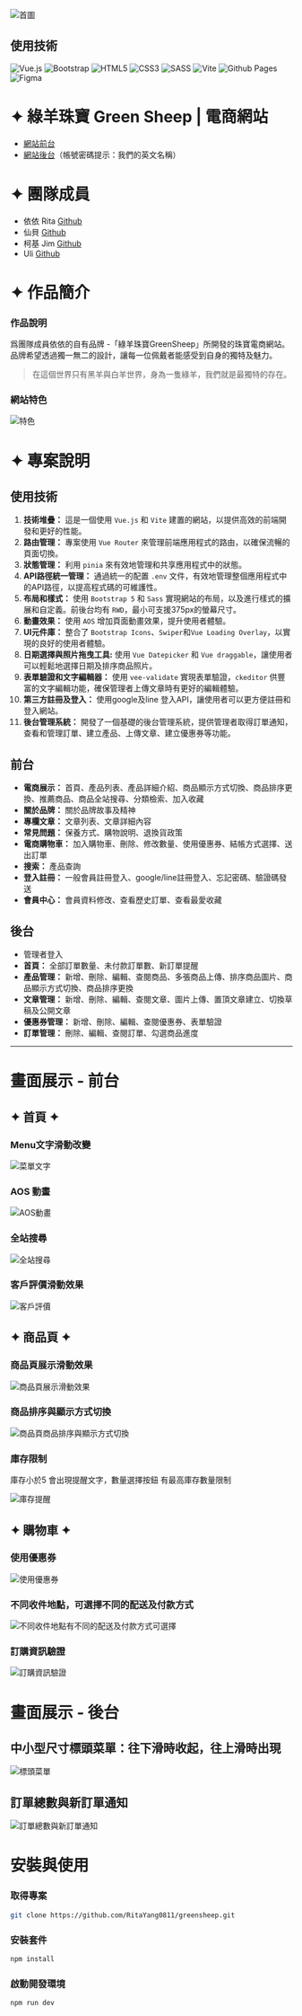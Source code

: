 ![首圖](https://storage.googleapis.com/vue-course-api.appspot.com/greensheep/1710235284309.png?GoogleAccessId=firebase-adminsdk-zzty7%40vue-course-api.iam.gserviceaccount.com&Expires=1742169600&Signature=RG%2FF33F203VF2uaY%2BmKsxJAelZc%2FKJFXSb6yRpaWwsYiWFiUMzqLW1dflXfu5W3XVFHCbjWiEn1RnxV7pI905QkoNZCdUCjlwFCAYZ1aXxczqFiohzcSygBGC84x6zkciuRe3HQ3ZS%2Ff%2FRBTEYkc7ycWNUG1ipyhSjIF4D9OwCC8VK2Orq0n%2FpjjdmP3zhOwkngJWcwnlt%2FbfHQgcNgm9JyaQy1jzaDkoX4WQm7zEDhOrfv7UCg0Xg8id9IACcANxk8SBeiYFpdooGxrOnEOi60E2EeQ1esQg81hsEbiMFbvGeRUVIuuW6tl%2FLclhXlGs%2BDOs4mNseDGXHEpCN8Tow%3D%3D)

## 使用技術

![Vue.js](https://img.shields.io/badge/vuejs-%2335495e.svg?style=for-the-badge&logo=vuedotjs&logoColor=%234FC08D)
![Bootstrap](https://img.shields.io/badge/bootstrap-%238511FA.svg?style=for-the-badge&logo=bootstrap&logoColor=white)
![HTML5](https://img.shields.io/badge/html5-%23E34F26.svg?style=for-the-badge&logo=html5&logoColor=white)
![CSS3](https://img.shields.io/badge/css3-%231572B6.svg?style=for-the-badge&logo=css3&logoColor=white)
![SASS](https://img.shields.io/badge/SASS-hotpink.svg?style=for-the-badge&logo=SASS&logoColor=white)
![Vite](https://img.shields.io/badge/vite-%23646CFF.svg?style=for-the-badge&logo=vite&logoColor=white)
![Github Pages](https://img.shields.io/badge/github%20pages-121013?style=for-the-badge&logo=github&logoColor=white)
![Figma](https://img.shields.io/badge/figma-%23F24E1E.svg?style=for-the-badge&logo=figma&logoColor=white)

# ✦ 綠羊珠寶 Green Sheep | 電商網站

- [網站前台](https://ritayang0811.github.io/greensheep/#/)
- [網站後台](https://ritayang0811.github.io/greensheep/#/admin/home)（帳號密碼提示：我們的英文名稱）

# ✦ 團隊成員

- 依依 Rita [Github](https://github.com/RitaYang0811)
- 仙貝 [Github](https://github.com/WuWeiTsung)
- 柯基 Jim [Github](https://github.com/windjim)
- Uli [Github](https://github.com/Uli1313)

# ✦ 作品簡介

### 作品說明

爲團隊成員依依的自有品牌 -「綠羊珠寶GreenSheep」所開發的珠寶電商網站。品牌希望透過獨一無二的設計，讓每一位佩戴者能感受到自身的獨特及魅力。

> 在這個世界只有黑羊與白羊世界，身為一隻綠羊，我們就是最獨特的存在。

### 網站特色

![特色](https://storage.googleapis.com/vue-course-api.appspot.com/greensheep/1710235204511.png?GoogleAccessId=firebase-adminsdk-zzty7%40vue-course-api.iam.gserviceaccount.com&Expires=1742169600&Signature=mpPGEmu6J1h05P8zFFc8WifXepnaQcIMKlowBF%2FPMj6dQ7DEIWyjCNuNOpEs1JP%2F3pahozfKJ%2BowmlWP7Gzpp05VKep7w4MeFeQMdzem4yFoMdMEm0Y650Ttnrnwn1zAYIzsfffJQl70SJfJwPqWlnrQUCAFpX22rvzm%2F3wpdBGurAqvLfLdG2B1WHTeAY9Rp5k%2Fv60kgfpyjv34UFKLOtv3byDVlu%2B%2BMyAzdWd3GRyH0xEsb3rbpeb5RtmLp9pygAvmQJRMFtRv6gwzb686nLmITklnVqZsGukQ0V2J18KoiuNWr9tytrCoohSZrB9SkqjbXRZO1AXHX%2Bfeup6DLg%3D%3D)

# ✦ 專案說明

## 使用技術

1. **技術堆疊：**
   這是一個使用 `Vue.js` 和 `Vite` 建置的網站，以提供高效的前端開發和更好的性能。
2. **路由管理：**
   專案使用 `Vue Router` 來管理前端應用程式的路由，以確保流暢的頁面切換。
3. **狀態管理：**
   利用 `pinia` 來有效地管理和共享應用程式中的狀態。
4. **API路徑統一管理：**
   通過統一的配置 `.env` 文件，有效地管理整個應用程式中的API路徑，以提高程式碼的可維護性。
5. **布局和樣式：**
   使用 `Bootstrap 5` 和 `Sass` 實現網站的布局，以及進行樣式的擴展和自定義。前後台均有 `RWD`，最小可支援375px的螢幕尺寸。
6. **動畫效果：** 使用 `AOS` 增加頁面動畫效果，提升使用者體驗。
7. **UI元件庫：**
   整合了 `Bootstrap Icons`、`Swiper`和`Vue Loading Overlay`，以實現的良好的使用者體驗。
8. **日期選擇與照片拖曳工具:**
   使用 `Vue Datepicker` 和 `Vue draggable`，讓使用者可以輕鬆地選擇日期及排序商品照片。
9. **表單驗證和文字編輯器：**
   使用 `vee-validate` 實現表單驗證，`ckeditor` 供豐富的文字編輯功能，確保管理者上傳文章時有更好的編輯體驗。
10. **第三方註冊及登入：**
    使用google及line 登入API，讓使用者可以更方便註冊和登入網站。
11. **後台管理系統：**
    開發了一個基礎的後台管理系統，提供管理者取得訂單通知，查看和管理訂單、建立產品、上傳文章、建立優惠券等功能。

## 前台

- **電商展示：** 首頁、產品列表、產品詳細介紹、商品顯示方式切換、商品排序更換、推薦商品、商品全站搜尋、分類檢索、加入收藏
- **關於品牌：** 關於品牌故事及精神
- **專欄文章：** 文章列表、文章詳細內容
- **常見問題：** 保養方式、購物說明、退換貨政策
- **電商購物車：** 加入購物車、刪除、修改數量、使用優惠券、結帳方式選擇、送出訂單
- **搜索：** 產品查詢
- **登入註冊：** 一般會員註冊登入、google/line註冊登入、忘記密碼、驗證碼發送
- **會員中心：** 會員資料修改、查看歷史訂單、查看最愛收藏

## 後台

- 管理者登入
- **首頁：** 全部訂單數量、未付款訂單數、新訂單提醒
- **產品管理：** 新增、刪除、編輯、查閱商品、多張商品上傳、排序商品圖片、商品顯示方式切換、商品排序更換
- **文章管理：** 新增、刪除、編輯、查閱文章、圖片上傳、置頂文章建立、切換草稿及公開文章
- **優惠券管理：** 新增、刪除、編輯、查閱優惠券、表單驗證
- **訂單管理：** 刪除、編輯、查閱訂單、勾選商品進度

---

# 畫面展示 - 前台

## ✦ 首頁 ✦

### Menu文字滑動改變

![菜單文字](https://imgur.com/Jsm3CIR.gif)

### AOS 動畫

![AOS動畫](https://imgur.com/GwrzDuI.gif)

### 全站搜尋

![全站搜尋](https://imgur.com/56CzB3j.gif)

### 客戶評價滑動效果

![客戶評價](https://imgur.com/TwTMF9G.gif)

## ✦ 商品頁 ✦

### 商品頁展示滑動效果

![商品頁展示滑動效果](https://imgur.com/MpZsZFM.gif)

### 商品排序與顯示方式切換

![商品頁商品排序與顯示方式切換](https://imgur.com/heHMWUv.gif)

### 庫存限制

庫存小於5 會出現提醒文字，數量選擇按鈕 有最高庫存數量限制

![庫存提醒](https://imgur.com/kx8Bh9Q.gif)

## ✦ 購物車 ✦

### 使用優惠券

![使用優惠券](https://imgur.com/nH4nm7d.gif)

### 不同收件地點，可選擇不同的配送及付款方式

![不同收件地點有不同的配送及付款方式可選擇](https://imgur.com/qqk7Em8.gif)

### 訂購資訊驗證

![訂購資訊驗證](https://storage.googleapis.com/vue-course-api.appspot.com/greensheep/1710407702027.png?GoogleAccessId=firebase-adminsdk-zzty7%40vue-course-api.iam.gserviceaccount.com&Expires=1742169600&Signature=AK%2FLxPhvka%2BAvFM5kg%2FcSVzZcx%2BrwgcONIiHUYCrcpzYOVfBe%2BDoyrSyroD6tgdfqE6R8XZd%2FR9%2BOMYL4XHxDtseAb8%2FLXYcK%2Fw1loZUccYFkxpg3BOc6cqA4P6R%2BA1FJ6zVzXMJKVY2iJU6Zp%2B9aDKbKCHktzd%2FQHj2bK4a4N1nrSoBPMecb9%2BngmaVxMnrcR1rx21RXKpfgWu7u2cMEv6HlJEwLk5r%2Fffg%2FplRwfQwcS%2Bmu4nRcYrPzVmiiMkscjvczwap0zuxgMriSmWuGsj05TR6kou70r42oz%2BZ0qZhS%2Bd31IvV9RkyZqY%2BIFMxCsUV2RqgMvsJ%2FnyXrronDQ%3D%3D)

# 畫面展示 - 後台

## 中小型尺寸標頭菜單：往下滑時收起，往上滑時出現

![標頭菜單](https://imgur.com/r2Nqwmn.gif)

## 訂單總數與新訂單通知

![訂單總數與新訂單通知](https://storage.googleapis.com/vue-course-api.appspot.com/greensheep/1710408029349.png?GoogleAccessId=firebase-adminsdk-zzty7%40vue-course-api.iam.gserviceaccount.com&Expires=1742169600&Signature=Vfc0MvFAi9nC7ncZJZx3QIn8IXO0T5dZpR5ywre7zEKqAvjWYO7nQi7NkQuLQBZbyNS6bJlzcggO9toMT9DVEnsbk16tf9VFgfRsGBjcbmrY8ah0qobbTtdBbls7SB60OUuiukQHbaiUBim%2FAylON4cHHVkrkdOrSVTWZFiN2NyupDlL1DcvDBdy8Jda1bhChA2%2BRWrQOskX0T9EjEvzzWheJisGhPO%2BW9X9c8SrQXnvAqTNjOQU8uXqCAzmmn1PKl%2BYQdiPwgAh3a23QPa9fFZfzgSgGJyJf3%2BfSf8t4RQ%2FFQj9dX%2Bae16rtct9tMVVaUhkyt3J7bqOeYZ78h6dPA%3D%3D)

# 安裝與使用

### 取得專案

```bash
git clone https://github.com/RitaYang0811/greensheep.git
```

### 安裝套件

```bash
npm install
```

### 啟動開發環境

```bash
npm run dev
```
